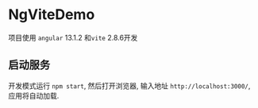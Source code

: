 # NgViteDemo

项目使用 `angular` 13.1.2 和`vite` 2.8.6开发

## 启动服务

开发模式运行 `npm start`, 然后打开浏览器, 输入地址 `http://localhost:3000/`, 应用将自动加载.
